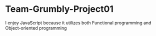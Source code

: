 # Team-Grumbly-Project01
I enjoy JavaScript because it utilizes both Functional programming and Object-oriented programming